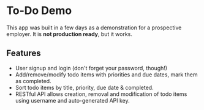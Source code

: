 To-Do Demo
==========

This app was built in a few days as a demonstration for a prospective employer. It is **not production ready**, but it works.

Features
--------

- User signup and login (don't forget your password, though!)
- Add/remove/modify todo items with priorities and due dates, mark them as completed.
- Sort todo items by title, priority, due date & completed.
- RESTful API allows creation, removal and modification of todo items using username and auto-generated API key.
